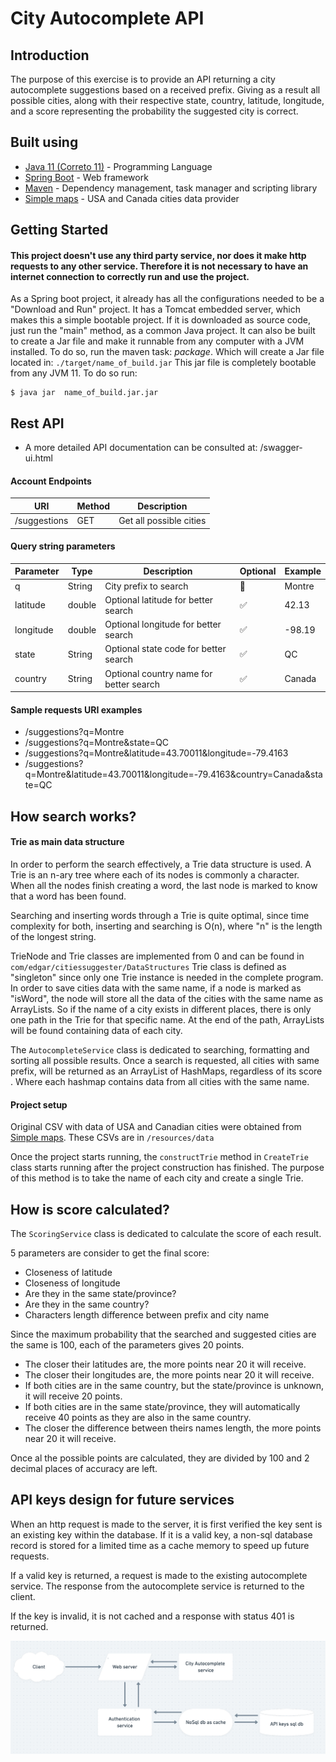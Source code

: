 # City Autocomplete API

## Introduction
The purpose of this exercise is to provide an API returning a city autocomplete suggestions based on a received prefix.
Giving as a result all possible cities, along with their respective state, country, latitude, longitude, and a score
representing the probability the suggested city is correct.

## Built using
* [Java 11 (Correto 11)](https://docs.aws.amazon.com/corretto/latest/corretto-11-ug/downloads-list.html) - Programming Language
* [Spring Boot](https://spring.io/projects/spring-boot) - Web framework
* [Maven](https://maven.apache.org) - Dependency management, task manager and scripting library
* [Simple maps](https://simplemaps.com/data) - USA and Canada cities data provider

## Getting Started
#### This project doesn't use any third party service, nor does it make http requests to any other service. Therefore it is not necessary to have an internet connection to correctly run and use the project.

As a Spring boot project, it already has all the configurations needed to be a "Download and Run" project.
It has a Tomcat embedded server, which makes this a simple bootable project.
If it is downloaded as source code, just run the "main" method, as a common Java project.
It can also be built to create a Jar file and make it runnable from any computer with a JVM installed.
To do so, run the maven task: *package*. Which will create a Jar file located in: `./target/name_of_build.jar`
This jar file is completely bootable from any JVM 11. To do so run:
```
$ java jar  name_of_build.jar.jar
```

## Rest API
* A more detailed API documentation can be consulted at: /swagger-ui.html

#### Account Endpoints
| URI | Method  | Description |
| ------------- | ------------- | ------------- |
| /suggestions  | GET  | Get all possible cities
#### Query string parameters
| Parameter | Type | Description | Optional | Example |
| ------------- | ------------- | ------------- | ------------- | ------------- |
| q  | String  | City prefix to search |  🚫 | Montre
| latitude  | double  | Optional latitude for better search |  ✅ | 42.13
| longitude  | double  | Optional longitude for better search |  ✅ | -98.19
| state  | String  | Optional state code for better search |  ✅ | QC
| country  | String  | Optional country name for better search |  ✅ | Canada
#### Sample requests URI examples
* /suggestions?q=Montre
* /suggestions?q=Montre&state=QC
* /suggestions?q=Montre&latitude=43.70011&longitude=-79.4163
* /suggestions?q=Montre&latitude=43.70011&longitude=-79.4163&country=Canada&state=QC


## How search works?
#### Trie as main data structure
In order to perform the search effectively, a Trie data structure is used.
A Trie is an n-ary tree where each of its nodes is commonly a character. When all the nodes finish creating a word,
the last node is marked to know that a word has been found.

Searching and inserting words through a Trie is quite optimal, since time complexity for both, inserting and searching
is O(n), where "n" is the length of the longest string.

TrieNode and Trie classes are implemented from 0 and can be found in `com/edgar/citiessuggester/DataStructures`
Trie class is defined as "singleton" since only one Trie instance is needed in the complete program.
In order to save cities data with the same name, if a node is marked as "isWord", the node will store all the data
of the cities with the same name as ArrayLists.
So if the name of a city exists in different places, there is only one path in the Trie for that specific name. At the end of
the path, ArrayLists will be found containing data of each city.

The `AutocompleteService` class is dedicated to searching, formatting and sorting all possible results.
Once a search is requested, all cities with same prefix, will be returned as an ArrayList of HashMaps, regardless of its score . Where each hashmap
contains data from all cities with the same name.

#### Project setup
Original CSV with data of USA and Canadian cities were obtained from [Simple maps](https://simplemaps.com/data).
These CSVs are in `/resources/data`

Once the project starts running, the `constructTrie` method in `CreateTrie` class starts running after
the project construction has finished.
The purpose of this method is to take the name of each city and create a single Trie.


## How is score calculated?
The `ScoringService` class is dedicated to calculate the score of each result.

5 parameters are consider to get the final score:
* Closeness of latitude
* Closeness of longitude
* Are they in the same state/province?
* Are they in the same country?
* Characters length difference between prefix and city name

Since the maximum probability that the searched and suggested cities are the same is 100, each of the parameters
gives 20 points.
* The closer their latitudes are, the more points near 20 it will receive.
* The closer their longitudes are, the more points near 20 it will receive.
* If both cities are in the same country, but the state/province is unknown, it will receive 20 points.
* If both cities are in the same state/province, they will automatically receive 40 points as they are also in the same country.
* The closer the difference between theirs names length, the more points near 20 it will receive.

Once al the possible points are calculated, they are divided by 100 and 2 decimal places of accuracy are left.


## API keys design for future services

When an http request is made to the server, it is first verified the key sent is an existing key within the database.
If it is a valid key, a non-sql database record is stored for a limited time as a cache memory to speed up future requests.

If a valid key is returned, a request is made to the existing autocomplete service. The response from the autocomplete
service is returned to the client.

If the key is invalid, it is not cached and a response with status 401 is returned.

![Alt text](src/main/resources/static/ApiKeysDesign.png "Design")
